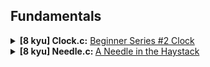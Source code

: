 ## Fundamentals
<details><summary><b>[8 kyu] Clock.c:</b> <a href="https://www.codewars.com/kata/55f9bca8ecaa9eac7100004a">Beginner Series #2 Clock</a></summary>
<p>

Clock shows `h` hours, `m` minutes and `s` seconds after midnight.  
Your task is to write a function which returns the time since midnight in milliseconds.

**Example:**

```ruby
   h = 0
   m = 1
   s = 1
   result = 61000
```

</p>
</details>
<details><summary><b>[8 kyu] Needle.c: </b><a href="https://www.codewars.com/kata/56676e8fabd2d1ff3000000c/c">A Needle in the Haystack</summary>
<p>

Can you find the needle in the haystack  
Write a function `findNeedle()` that takes an array full of junk but containing one `"needle"`  
After your function finds the needle it should return a message (as a string) that says:  
`"found the needle at position "` plus the `index` it found the needle, so:

**Example(Input --> Output)**

```ruby
   ["hay", "junk", "hay", "hay", "moreJunk", "needle", "randomJunk"] --> "found the needle at position 5"
```

</p>
</details>
